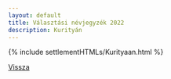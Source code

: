 ```yaml
---
layout: default
title: Választási névjegyzék 2022
description: Kurityán
---
```


{% include settlementHTMLs/Kurityaan.html %}

[Vissza](./)